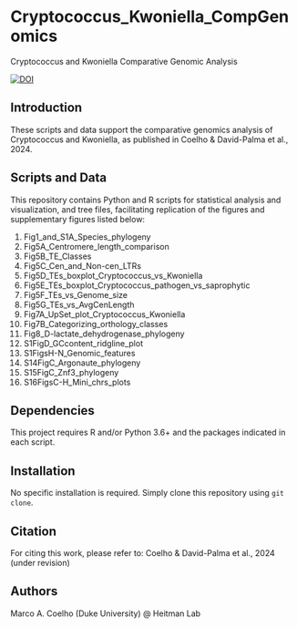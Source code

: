 # Cryptococcus_Kwoniella_CompGenomics
Cryptococcus and Kwoniella Comparative Genomic Analysis

[![DOI](https://zenodo.org/badge/784913000.svg)](https://zenodo.org/doi/10.5281/zenodo.11198782)

## Introduction
These scripts and data support the comparative genomics analysis of Cryptococcus and Kwoniella, as published in Coelho & David-Palma et al., 2024.

## Scripts and Data
This repository contains Python and R scripts for statistical analysis and visualization, and tree files, facilitating replication of the figures and supplementary figures listed below:

1. Fig1_and_S1A_Species_phylogeny
2. Fig5A_Centromere_length_comparison
3. Fig5B_TE_Classes
4. Fig5C_Cen_and_Non-cen_LTRs
5. Fig5D_TEs_boxplot_Cryptococcus_vs_Kwoniella
6. Fig5E_TEs_boxplot_Cryptococcus_pathogen_vs_saprophytic
7. Fig5F_TEs_vs_Genome_size
8. Fig5G_TEs_vs_AvgCenLength
9. Fig7A_UpSet_plot_Cryptococcus_Kwoniella
10. Fig7B_Categorizing_orthology_classes
11. Fig8_D-lactate_dehydrogenase_phylogeny
12. S1FigD_GCcontent_ridgline_plot
13. S1FigsH-N_Genomic_features
14. S14FigC_Argonaute_phylogeny
15. S15FigC_Znf3_phylogeny
16. S16FigsC-H_Mini_chrs_plots

## Dependencies
This project requires R and/or Python 3.6+ and the packages indicated in each script.

## Installation
No specific installation is required. Simply clone this repository using `git clone`.

## Citation
For citing this work, please refer to:
Coelho & David-Palma et al., 2024 (under revision)

## Authors
Marco A. Coelho (Duke University) @ Heitman Lab
